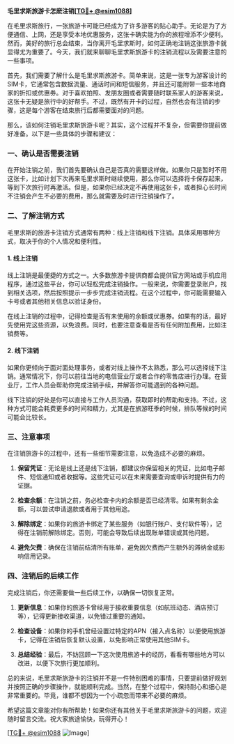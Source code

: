 **毛里求斯旅游卡怎麽注销[[TG💪+ @esim1088](https://t.me/s/esim1088)]**

在毛里求斯旅行，一张旅游卡可能已经成为了许多游客的贴心助手。无论是为了方便通信、上网，还是享受本地优惠服务，这张卡确实能为你的旅程增添不少便利。然而，美好的旅行总会结束，当你离开毛里求斯时，如何正确地注销这张旅游卡就显得尤为重要了。今天，我们就来聊聊毛里求斯旅游卡的注销流程以及需要注意的一些事项。

首先，我们需要了解什么是毛里求斯旅游卡。简单来说，这是一张专为游客设计的SIM卡，它通常包含数据流量、通话时间和短信服务，并且还可能附带一些本地商家的折扣或优惠券。对于喜欢拍照、发朋友圈或者需要随时联系家人的游客来说，这张卡无疑是旅行中的好帮手。不过，既然有开卡的过程，自然也会有注销的步骤，这是每个游客在结束旅行后都需要面对的问题。

那么，该如何注销毛里求斯旅游卡呢？其实，这个过程并不复杂，但需要你提前做好准备。以下是一些具体的步骤和建议：

### 一、确认是否需要注销

在开始注销之前，我们首先要确认自己是否真的需要这样做。如果你只是暂时不用这张卡，比如计划下次再来毛里求斯时继续使用，那么你可以选择将卡保存起来，等到下次旅行时再激活。但是，如果你已经决定不再使用这张卡，或者担心长时间不注销会产生不必要的费用，那么就需要及时进行注销操作了。

### 二、了解注销方式

毛里求斯的旅游卡注销方式通常有两种：线上注销和线下注销。具体采用哪种方式，取决于你的个人情况和便利性。

#### 1. 线上注销

线上注销是最便捷的方式之一。大多数旅游卡提供商都会提供官方网站或手机应用程序，通过这些平台，你可以轻松完成注销操作。一般来说，你需要登录账户，找到相关选项，然后按照提示一步步完成注销流程。在这个过程中，你可能需要输入卡号或者其他相关信息以验证身份。

在线上注销的过程中，记得检查是否有未使用的余额或优惠券。如果有的话，最好先使用完这些资源，以免浪费。同时，也要注意查看是否有任何附加费用，比如注销费等。

#### 2. 线下注销

如果你更倾向于面对面处理事务，或者对线上操作不太熟悉，那么可以选择线下注销。通常情况下，你可以前往当地的电信营业厅或者合作的零售店进行办理。在营业厅，工作人员会帮助你完成注销手续，并解答你可能遇到的各种问题。

线下注销的好处是你可以直接与工作人员沟通，获取即时的帮助和支持。不过，这种方式可能会耗费更多的时间和精力，尤其是在旅游旺季的时候，排队等候的时间可能会比较长。

### 三、注意事项

在注销旅游卡的过程中，还有一些细节需要注意，以免造成不必要的麻烦。

1. **保留凭证**：无论是线上还是线下注销，都建议你保留相关的凭证，比如电子邮件、短信通知或者收据等。这些凭证可以在未来需要查询或申诉时提供有力的证据。

2. **检查余额**：在注销之前，务必检查卡内的余额是否已经清零。如果有剩余金额，可以尝试申请退款或者用于其他用途。

3. **解除绑定**：如果你的旅游卡绑定了某些服务（如银行账户、支付软件等），记得在注销前解除绑定。否则，可能会导致后续出现账单错误或其他问题。

4. **避免欠费**：确保在注销前结清所有账单，避免因欠费而产生额外的滞纳金或影响信用记录。

### 四、注销后的后续工作

完成注销后，你还需要做一些后续工作，以确保一切恢复正常。

1. **更新信息**：如果你的旅游卡曾经用于接收重要信息（如航班动态、酒店预订等），记得更新接收渠道，以免错过重要的通知。

2. **检查设备**：如果你的手机曾经设置过特定的APN（接入点名称）以便使用旅游卡，记得在注销后恢复默认设置，以免影响正常使用其他SIM卡。

3. **总结经验**：最后，不妨回顾一下这次使用旅游卡的经历，看看有哪些地方可以改进，以便下次旅行更加顺利。

总的来说，毛里求斯旅游卡的注销并不是一件特别困难的事情，只要提前做好规划并按照正确的步骤操作，就能顺利完成。当然，在整个过程中，保持耐心和细心是非常重要的。毕竟，谁都不想因为一个小疏忽而带来不必要的麻烦。

希望这篇文章能对你有所帮助！如果你还有其他关于毛里求斯旅游卡的问题，欢迎随时留言交流。祝大家旅途愉快，玩得开心！

[[TG💪+ @esim1088](https://t.me/s/esim1088) ![Image](https://i.postimg.cc/4NQfJmqS/Snipaste-2025-05-13-00-14-12.png)]